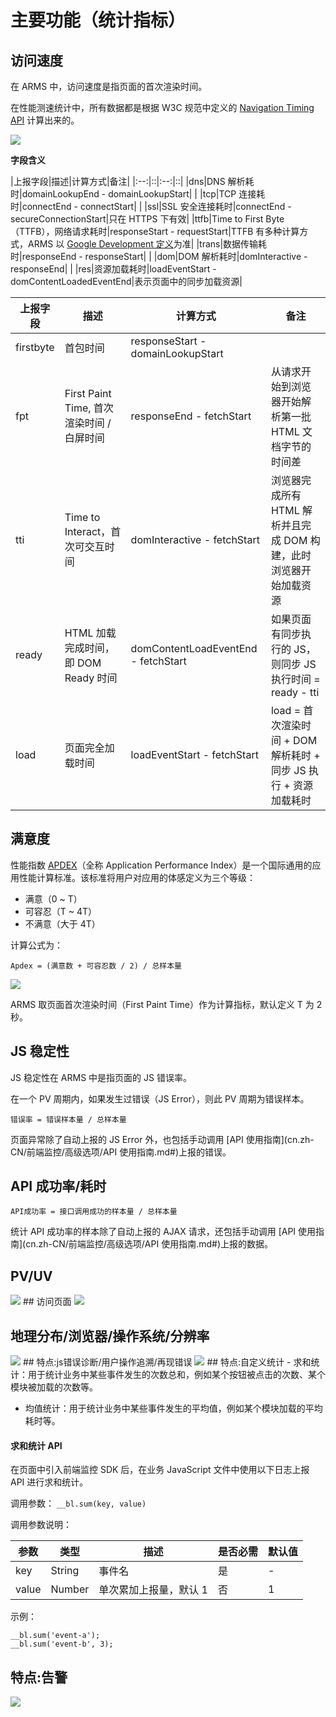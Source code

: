 # 主要功能（统计指标）

## 访问速度

在 ARMS 中，访问速度是指页面的首次渲染时间。

在性能测速统计中，所有数据都是根据 W3C 规范中定义的 [Navigation Timing API](https://www.w3.org/TR/navigation-timing/) 计算出来的。

![](http://static-aliyun-doc.oss-cn-hangzhou.aliyuncs.com/assets/img/152286/155496247543777_zh-CN.png)

**字段含义**

|上报字段|描述|计算方式|备注|
|:--:|::|:--:|::|
|dns|DNS 解析耗时|domainLookupEnd - domainLookupStart| |
|tcp|TCP 连接耗时|connectEnd - connectStart| |
|ssl|SSL 安全连接耗时|connectEnd - secureConnectionStart|只在 HTTPS 下有效|
|ttfb|Time to First Byte（TTFB），网络请求耗时|responseStart - requestStart|TTFB 有多种计算方式，ARMS 以 [Google Development 定义](https://developers.google.com/web/tools/chrome-devtools/network-performance/reference#timing)为准|
|trans|数据传输耗时|responseEnd - responseStart| |
|dom|DOM 解析耗时|domInteractive - responseEnd| |
|res|资源加载耗时|loadEventStart - domContentLoadedEventEnd|表示页面中的同步加载资源|

|上报字段|描述|计算方式|备注|
|----|--|----|--|
|firstbyte|首包时间|responseStart - domainLookupStart| |
|fpt|First Paint Time, 首次渲染时间 / 白屏时间|responseEnd - fetchStart|从请求开始到浏览器开始解析第一批 HTML 文档字节的时间差|
|tti|Time to Interact，首次可交互时间|domInteractive - fetchStart|浏览器完成所有 HTML 解析并且完成 DOM 构建，此时浏览器开始加载资源|
|ready|HTML 加载完成时间， 即 DOM Ready 时间|domContentLoadEventEnd - fetchStart|如果页面有同步执行的 JS，则同步 JS 执行时间 = ready - tti|
|load|页面完全加载时间|loadEventStart - fetchStart|load = 首次渲染时间 + DOM 解析耗时 + 同步 JS 执行 + 资源加载耗时|

## 满意度

性能指数 [APDEX](http://www.apdex.org/)（全称 Application Performance Index）是一个国际通用的应用性能计算标准。该标准将用户对应用的体感定义为三个等级：

-   满意（0 ~ T）
-   可容忍（T ~ 4T）
-   不满意（大于 4T）

计算公式为：

```
Apdex = (满意数 + 可容忍数 / 2) / 总样本量
```

<img src="http://apdex.org/images/overview_figure1_performancezones_256_111.gif">


ARMS 取页面首次渲染时间（First Paint Time）作为计算指标，默认定义 T 为 2 秒。

## JS 稳定性

JS 稳定性在 ARMS 中是指页面的 JS 错误率。

在一个 PV 周期内，如果发生过错误（JS Error），则此 PV 周期为错误样本。

```
错误率 = 错误样本量 / 总样本量
```

页面异常除了自动上报的 JS Error 外，也包括手动调用 [API 使用指南](cn.zh-CN/前端监控/高级选项/API 使用指南.md#)上报的错误。




## API 成功率/耗时

```
API成功率 = 接口调用成功的样本量 / 总样本量
```

统计 API 成功率的样本除了自动上报的 AJAX 请求，还包括手动调用 [API 使用指南](cn.zh-CN/前端监控/高级选项/API 使用指南.md#)上报的数据。

## PV/UV
<img src="https://static.dingtalk.com/media/lALPDgQ9rTlgkAXNAVnNA1Y_854_345.png_620x10000q90g.jpg?auth_bizType=IM&auth_bizEntity=%7B%22cid%22%3A%224248001%3A418282984%22%2C%22msgId%22%3A%221932305012288%22%7D&bizType=im&open_id=418282984">
## 访问页面
<img src="https://static.dingtalk.com/media/lALPDgQ9rTli8g7NA7HNBsU_1733_945.png_620x10000q90g.jpg?auth_bizType=IM&auth_bizEntity=%7B%22cid%22%3A%224248001%3A418282984%22%2C%22msgId%22%3A%221922113863507%22%7D&bizType=im&open_id=418282984">

## 地理分布/浏览器/操作系统/分辨率
<img src="https://static.dingtalk.com/media/lALPBE1XYqtzew_NAsbNBNc_1239_710.png_620x10000q90g.jpg?auth_bizType=IM&auth_bizEntity=%7B%22cid%22%3A%224248001%3A418282984%22%2C%22msgId%22%3A%221925312109833%22%7D&bizType=im&open_id=418282984">
## 特点:js错误诊断/用户操作追溯/再现错误
<img src="https://static.dingtalk.com/media/lALPDgQ9rTo8vE7NA1DNBo4_1678_848.png_620x10000q90g.jpg?auth_bizType=IM&auth_bizEntity=%7B%22cid%22%3A%224248001%3A418282984%22%2C%22msgId%22%3A%221933265446234%22%7D&bizType=im&open_id=418282984">
## 特点:自定义统计
-   求和统计：用于统计业务中某些事件发生的次数总和，例如某个按钮被点击的次数、某个模块被加载的次数等。

-   均值统计：用于统计业务中某些事件发生的平均值，例如某个模块加载的平均耗时等。

#### 求和统计 API

在页面中引入前端监控 SDK 后，在业务 JavaScript 文件中使用以下日志上报 API 进行求和统计。

调用参数： `__bl.sum(key, value)`

调用参数说明：

|参数|类型|描述|是否必需|默认值|
|--|--|--|----|---|
|key|String|事件名|是|-|
|value|Number|单次累加上报量，默认 1|否|1|

示例：

```
__bl.sum('event-a');
__bl.sum('event-b', 3);

```
## 特点:告警
<img src="https://static.dingtalk.com/media/lALPDgQ9rTo8vxfNAxzNA0I_834_796.png_620x10000q90g.jpg?auth_bizType=IM&auth_bizEntity=%7B%22cid%22%3A%224248001%3A418282984%22%2C%22msgId%22%3A%221922961906788%22%7D&bizType=im&open_id=418282984">